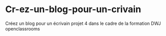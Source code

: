 # Cr-ez-un-blog-pour-un-crivain
Créez un blog pour un écrivain projet 4 dans le cadre de la formation DWJ openclassrooms
